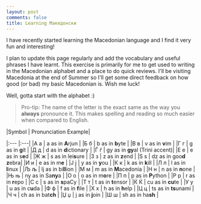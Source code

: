 ```yaml
---
layout: post
comments: false
title: Learning Mакедонски
---
```


I have recently started learning the Macedonian language and I find it very fun and interesting!

I plan to update this page regularly and add the vocabulary and useful phrases I have learnt. This exercise is primarily for me to get used to writing in the Macedonian alphabet and a place to do quick reviews. I'll be visiting Macedonia at the end of Summer so I'll get some direct feedback on how good (or bad) my basic Macedonian is. Wish me luck!

Well, gotta start with the alphabet :)

> Pro-tip: The name of the letter is the exact same as the way you **always** pronounce it. This makes spelling and reading so much easier when compared to English.

|Symbol | Pronunciation Example|

|:--- |:---|
|А а  | a as in **A**rjun      |
|Б б  | b as in **b**yte       |
|В в  | v as in **v**im        |
|Г г  | g as in **g**it        |
|Д д  | d as in **d**ictionary |
|Ѓ ѓ  | gy as in **gy**al (Trini accent)|
|Е е  | e as in s**e**d        |
|Ж ж  | s as in lei**s**ure    |
|З з  | z as in **z**end       |
|S ѕ  | dz as in goo**d z**ebra|
|И и  | e as in m**e**         |
|Ј ј  | y as in **y**ou        |
|К к  | k as in **k**ill       |
|Л л  | l as in **l**inux      |
|Љ љ  | lj as in bi**ll**ion   |
|М м  | m as in **M**acedonia  |
|Н н  | n as in **n**one       |
|Њ њ  | ny as in Sa**ny**a     |
|О о  | o as in m**o**re       |
|П п  | p as in **P**ython     |
|Р р  | r as in **r**epo       |
|С с  | s as in **s**paCy      |
|Т т  | t as in **t**ensor     |
|Ќ Ќ  | cu as in **cu**te      |
|У у  | u as in c**u**da       |
|Ф ф  | f as in **f**ile       |
|Х х  | h as in **h**elp       |
|Ц ц  | ts as in **ts**unami   |
|Ч ч  | ch as in bat**ch**     |
|Џ џ  | j as in **j**oin       |
|Ш ш  | sh as in ha**sh**      |







